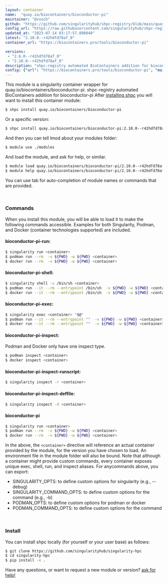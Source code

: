 ```yaml
---
layout: container
name:  "quay.io/biocontainers/bioconductor-pi"
maintainer: "@vsoch"
github: "https://github.com/singularityhub/shpc-registry/blob/main/quay.io/biocontainers/bioconductor-pi/container.yaml"
config_url: "https://raw.githubusercontent.com/singularityhub/shpc-registry/main/quay.io/biocontainers/bioconductor-pi/container.yaml"
updated_at: "2023-07-14 03:17:57.890840"
latest: "2.10.0--r42hdfd78af_0"
container_url: "https://biocontainers.pro/tools/bioconductor-pi"

versions:
 - "2.6.0--r41hdfd78af_0"
 - "2.10.0--r42hdfd78af_0"
description: "shpc-registry automated BioContainers addition for bioconductor-pi"
config: {"url": "https://biocontainers.pro/tools/bioconductor-pi", "maintainer": "@vsoch", "description": "shpc-registry automated BioContainers addition for bioconductor-pi", "latest": {"2.10.0--r42hdfd78af_0": "sha256:aeb07918cfec0d1dbb3eb903cf77a6242a66e23c3ee840330f85c9891c9319ab"}, "tags": {"2.6.0--r41hdfd78af_0": "sha256:8daecc7bc02198e662ce6dff95324b2e453a72e54d03795948c478ebac0ff343", "2.10.0--r42hdfd78af_0": "sha256:aeb07918cfec0d1dbb3eb903cf77a6242a66e23c3ee840330f85c9891c9319ab"}, "docker": "quay.io/biocontainers/bioconductor-pi"}
---
```


This module is a singularity container wrapper for quay.io/biocontainers/bioconductor-pi.
shpc-registry automated BioContainers addition for bioconductor-pi
After [installing shpc](#install) you will want to install this container module:


```bash
$ shpc install quay.io/biocontainers/bioconductor-pi
```

Or a specific version:

```bash
$ shpc install quay.io/biocontainers/bioconductor-pi:2.10.0--r42hdfd78af_0
```

And then you can tell lmod about your modules folder:

```bash
$ module use ./modules
```

And load the module, and ask for help, or similar.

```bash
$ module load quay.io/biocontainers/bioconductor-pi/2.10.0--r42hdfd78af_0
$ module help quay.io/biocontainers/bioconductor-pi/2.10.0--r42hdfd78af_0
```

You can use tab for auto-completion of module names or commands that are provided.

<br>

### Commands

When you install this module, you will be able to load it to make the following commands accessible.
Examples for both Singularity, Podman, and Docker (container technologies supported) are included.

#### bioconductor-pi-run:

```bash
$ singularity run <container>
$ podman run --rm  -v ${PWD} -w ${PWD} <container>
$ docker run --rm  -v ${PWD} -w ${PWD} <container>
```

#### bioconductor-pi-shell:

```bash
$ singularity shell -s /bin/sh <container>
$ podman run --it --rm --entrypoint /bin/sh  -v ${PWD} -w ${PWD} <container>
$ docker run --it --rm --entrypoint /bin/sh  -v ${PWD} -w ${PWD} <container>
```

#### bioconductor-pi-exec:

```bash
$ singularity exec <container> "$@"
$ podman run --it --rm --entrypoint ""  -v ${PWD} -w ${PWD} <container> "$@"
$ docker run --it --rm --entrypoint ""  -v ${PWD} -w ${PWD} <container> "$@"
```

#### bioconductor-pi-inspect:

Podman and Docker only have one inspect type.

```bash
$ podman inspect <container>
$ docker inspect <container>
```

#### bioconductor-pi-inspect-runscript:

```bash
$ singularity inspect -r <container>
```

#### bioconductor-pi-inspect-deffile:

```bash
$ singularity inspect -d <container>
```



#### bioconductor-pi

```bash
$ singularity run <container>
$ podman run --rm  -v ${PWD} -w ${PWD} <container>
$ docker run --rm  -v ${PWD} -w ${PWD} <container>
```


In the above, the `<container>` directive will reference an actual container provided
by the module, for the version you have chosen to load. An environment file in the
module folder will also be bound. Note that although a container
might provide custom commands, every container exposes unique exec, shell, run, and
inspect aliases. For anycommands above, you can export:

 - SINGULARITY_OPTS: to define custom options for singularity (e.g., --debug)
 - SINGULARITY_COMMAND_OPTS: to define custom options for the command (e.g., -b)
 - PODMAN_OPTS: to define custom options for podman or docker
 - PODMAN_COMMAND_OPTS: to define custom options for the command

<br>

### Install

You can install shpc locally (for yourself or your user base) as follows:

```bash
$ git clone https://github.com/singularityhub/singularity-hpc
$ cd singularity-hpc
$ pip install -e .
```

Have any questions, or want to request a new module or version? [ask for help!](https://github.com/singularityhub/singularity-hpc/issues)